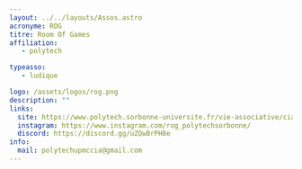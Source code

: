 ```yaml
---
layout: ../../layouts/Assos.astro
acronyme: ROG
titre: Room Of Games
affiliation: 
   - polytech

typeasso: 
   - ludique

logo: /assets/logos/rog.png
description: ""
links:
  site: https://www.polytech.sorbonne-universite.fr/vie-associative/cia
  instagram: https://www.instagram.com/rog_polytechsorbonne/
  discord: https://discord.gg/uZQwBrPH8e
info:
  mail: polytechupmccia@gmail.com
---
```

